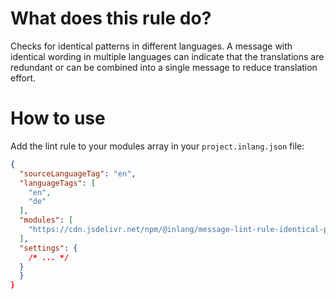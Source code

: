 # What does this rule do?

Checks for identical patterns in different languages.  A message with identical wording in multiple languages can indicate that the translations are redundant or can be combined into a single message to reduce translation effort.

# How to use

Add the lint rule to your modules array in your `project.inlang.json` file:

```json
{
  "sourceLanguageTag": "en",
  "languageTags": [
    "en",
    "de"
  ],
  "modules": [
    "https://cdn.jsdelivr.net/npm/@inlang/message-lint-rule-identical-pattern@latest/dist/index.js"
  ],
  "settings": {
    /* ... */
  }
  }
}
```
